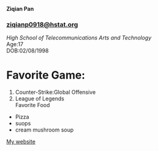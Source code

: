 **Ziqian Pan**  
### ziqianp0918@hstat.org  
_High School of Telecommunications Arts and Technology_  
Age:17  
DOB:02/08/1998  
# Favorite Game:  
1. Counter-Strike:Global Offensive  
2. League of Legends  
Favorite Food  
* Pizza  
* suops
 * cream mushroom soup
 
[My website](https://sites.google.com/a/hstat.org/ziqianp0918sep11/)